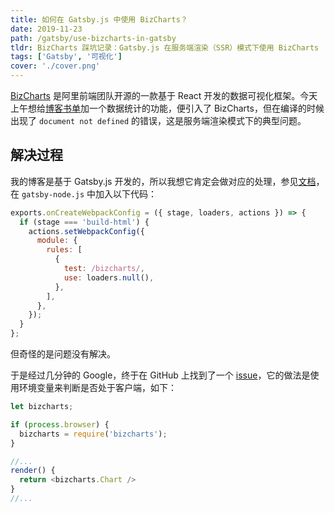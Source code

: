 ```yaml
---
title: 如何在 Gatsby.js 中使用 BizCharts？
date: 2019-11-23
path: /gatsby/use-bizcharts-in-gatsby
tldr: BizCharts 踩坑记录：Gatsby.js 在服务端渲染（SSR）模式下使用 BizCharts
tags: ['Gatsby', '可视化']
cover: './cover.png'
---
```


<a href="https://bizcharts.net/index" target="_blank" rel="noopner noreferrer">BizCharts</a> 是阿里前端团队开源的一款基于 React 开发的数据可视化框架。今天上午想给[博客书单](https://coderfee.com/year)加一个数据统计的功能，便引入了 BizCharts，但在编译的时候出现了 `document not defined` 的错误，这是服务端渲染模式下的典型问题。

## 解决过程

我的博客是基于 Gatsby.js 开发的，所以我想它肯定会做对应的处理，参见<a href="https://www.gatsbyjs.org/docs/debugging-html-builds/#fixing-third-party-modules" target="_blank" rel="noopner noreferrer">文档</a>，在 `gatsby-node.js` 中加入以下代码：

```javascript
exports.onCreateWebpackConfig = ({ stage, loaders, actions }) => {
  if (stage === 'build-html') {
    actions.setWebpackConfig({
      module: {
        rules: [
          {
            test: /bizcharts/,
            use: loaders.null(),
          },
        ],
      },
    });
  }
};
```

但奇怪的是问题没有解决。

于是经过几分钟的 Google，终于在 GitHub 上找到了一个 <a href="https://github.com/antvis/g2/issues/296" target="_blank" rel="noopner noreferrer">issue</a>，它的做法是使用环境变量来判断是否处于客户端，如下：

```javascript
let bizcharts;

if (process.browser) {
  bizcharts = require('bizcharts');
}

//...
render() {
  return <bizcharts.Chart />
}
//...

```
